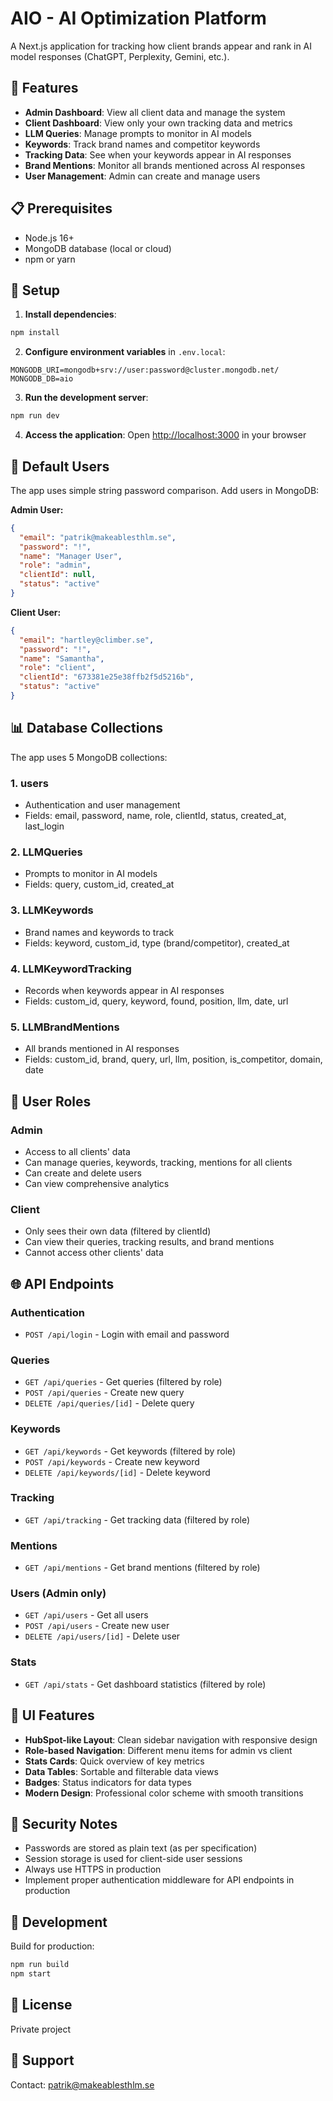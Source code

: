# AIO - AI Optimization Platform

A Next.js application for tracking how client brands appear and rank in AI model responses (ChatGPT, Perplexity, Gemini, etc.).

## 🚀 Features

- **Admin Dashboard**: View all client data and manage the system
- **Client Dashboard**: View only your own tracking data and metrics
- **LLM Queries**: Manage prompts to monitor in AI models
- **Keywords**: Track brand names and competitor keywords
- **Tracking Data**: See when your keywords appear in AI responses
- **Brand Mentions**: Monitor all brands mentioned across AI responses
- **User Management**: Admin can create and manage users

## 📋 Prerequisites

- Node.js 16+
- MongoDB database (local or cloud)
- npm or yarn

## 🔧 Setup

1. **Install dependencies**:
```bash
npm install
```

2. **Configure environment variables** in `.env.local`:
```
MONGODB_URI=mongodb+srv://user:password@cluster.mongodb.net/
MONGODB_DB=aio
```

3. **Run the development server**:
```bash
npm run dev
```

4. **Access the application**:
Open [http://localhost:3000](http://localhost:3000) in your browser

## 🔑 Default Users

The app uses simple string password comparison. Add users in MongoDB:

**Admin User:**
```json
{
  "email": "patrik@makeablesthlm.se",
  "password": "!",
  "name": "Manager User",
  "role": "admin",
  "clientId": null,
  "status": "active"
}
```

**Client User:**
```json
{
  "email": "hartley@climber.se",
  "password": "!",
  "name": "Samantha",
  "role": "client",
  "clientId": "673381e25e38ffb2f5d5216b",
  "status": "active"
}
```

## 📊 Database Collections

The app uses 5 MongoDB collections:

### 1. **users**
- Authentication and user management
- Fields: email, password, name, role, clientId, status, created_at, last_login

### 2. **LLMQueries**
- Prompts to monitor in AI models
- Fields: query, custom_id, created_at

### 3. **LLMKeywords**
- Brand names and keywords to track
- Fields: keyword, custom_id, type (brand/competitor), created_at

### 4. **LLMKeywordTracking**
- Records when keywords appear in AI responses
- Fields: custom_id, query, keyword, found, position, llm, date, url

### 5. **LLMBrandMentions**
- All brands mentioned in AI responses
- Fields: custom_id, brand, query, url, llm, position, is_competitor, domain, date

## 🎯 User Roles

### Admin
- Access to all clients' data
- Can manage queries, keywords, tracking, mentions for all clients
- Can create and delete users
- Can view comprehensive analytics

### Client
- Only sees their own data (filtered by clientId)
- Can view their queries, tracking results, and brand mentions
- Cannot access other clients' data

## 🌐 API Endpoints

### Authentication
- `POST /api/login` - Login with email and password

### Queries
- `GET /api/queries` - Get queries (filtered by role)
- `POST /api/queries` - Create new query
- `DELETE /api/queries/[id]` - Delete query

### Keywords
- `GET /api/keywords` - Get keywords (filtered by role)
- `POST /api/keywords` - Create new keyword
- `DELETE /api/keywords/[id]` - Delete keyword

### Tracking
- `GET /api/tracking` - Get tracking data (filtered by role)

### Mentions
- `GET /api/mentions` - Get brand mentions (filtered by role)

### Users (Admin only)
- `GET /api/users` - Get all users
- `POST /api/users` - Create new user
- `DELETE /api/users/[id]` - Delete user

### Stats
- `GET /api/stats` - Get dashboard statistics (filtered by role)

## 🎨 UI Features

- **HubSpot-like Layout**: Clean sidebar navigation with responsive design
- **Role-based Navigation**: Different menu items for admin vs client
- **Stats Cards**: Quick overview of key metrics
- **Data Tables**: Sortable and filterable data views
- **Badges**: Status indicators for data types
- **Modern Design**: Professional color scheme with smooth transitions

## 🔐 Security Notes

- Passwords are stored as plain text (as per specification)
- Session storage is used for client-side user sessions
- Always use HTTPS in production
- Implement proper authentication middleware for API endpoints in production

## 📝 Development

Build for production:
```bash
npm run build
npm start
```

## 📄 License

Private project

## 🤝 Support

Contact: patrik@makeablesthlm.se
